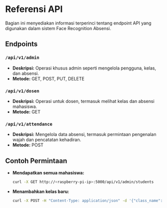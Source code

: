 
# Referensi API

Bagian ini menyediakan informasi terperinci tentang endpoint API yang digunakan dalam sistem Face Recognition Absensi.

## Endpoints

### `/api/v1/admin`
- **Deskripsi:** Operasi khusus admin seperti mengelola pengguna, kelas, dan absensi.
- **Metode:** GET, POST, PUT, DELETE

### `/api/v1/dosen`
- **Deskripsi:** Operasi untuk dosen, termasuk melihat kelas dan absensi mahasiswa.
- **Metode:** GET

### `/api/v1/attendance`
- **Deskripsi:** Mengelola data absensi, termasuk permintaan pengenalan wajah dan pencatatan kehadiran.
- **Metode:** POST

## Contoh Permintaan
- **Mendapatkan semua mahasiswa:**
  ```bash
  curl -X GET http://<raspberry-pi-ip>:5000/api/v1/admin/students
  ```
- **Menambahkan kelas baru:**
  ```bash
  curl -X POST -H "Content-Type: application/json" -d '{"class_name": "Math 101"}' http://<raspberry-pi-ip>:5000/api/v1/admin/classes
  ```
    
